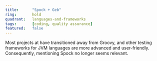 ```yaml
---
title:      "Spock + Geb"
ring:       hold
quadrant:   languages-and-frameworks
tags:       [coding, quality assurance]
featured:   false
---
```


Most projects at have transitioned away from Groovy, and other testing frameworks for JVM languages are more advanced and user-friendly. Consequently, mentioning Spock no longer seems relevant.
